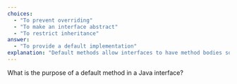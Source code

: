 ```yaml
---
choices:
  - "To prevent overriding"
  - "To make an interface abstract"
  - "To restrict inheritance"
answer:
  - "To provide a default implementation"
explanation: "Default methods allow interfaces to have method bodies so that new functionality can be added without breaking existing implementations."
---
```


What is the purpose of a default method in a Java interface?

